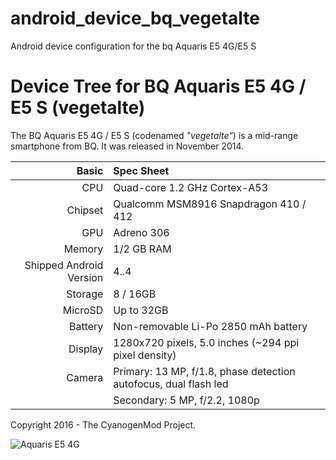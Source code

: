 # android_device_bq_vegetalte
Android device configuration for the bq Aquaris E5 4G/E5 S

Device Tree for BQ Aquaris E5 4G / E5 S (vegetalte)
===========================================

The BQ Aquaris E5 4G / E5 S (codenamed _"vegetalte"_) is a mid-range smartphone from BQ.
It was released in November 2014.


Basic   | Spec Sheet
-------:|:-------------------------
CPU     | Quad-core 1.2 GHz Cortex-A53
Chipset | Qualcomm MSM8916 Snapdragon 410 / 412
GPU     | Adreno 306
Memory  | 1/2 GB RAM
Shipped Android Version | 4..4
Storage | 8 / 16GB
MicroSD | Up to 32GB
Battery | Non-removable Li-Po 2850 mAh battery
Display | 1280x720 pixels, 5.0 inches (~294 ppi pixel density)
Camera  | Primary: 13 MP, f/1.8, phase detection autofocus, dual flash led
	| Secondary: 5 MP, f/2.2, 1080p

Copyright 2016 - The CyanogenMod Project.

![Aquaris E5 4G](https://it-bqcom15-media.s3.amazonaws.com/prod/images/310_310/d/a/4/b/da4b245d419f746385c172ecd5d613c1254d678a.jpg "BQ Aquaris E5 4G")
